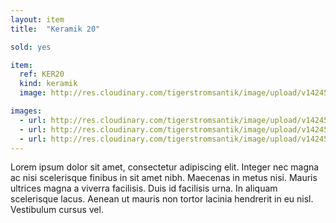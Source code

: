```yaml
---
layout: item
title:  "Keramik 20"

sold: yes

item:
  ref: KER20
  kind: keramik
  image: http://res.cloudinary.com/tigerstromsantik/image/upload/v1424550896/keramik/Keramik_175.jpg

images:
  - url: http://res.cloudinary.com/tigerstromsantik/image/upload/v1424550896/keramik/Keramik_172.jpg
  - url: http://res.cloudinary.com/tigerstromsantik/image/upload/v1424550896/keramik/Keramik_174.jpg
  - url: http://res.cloudinary.com/tigerstromsantik/image/upload/v1424550896/keramik/Keramik_176.jpg
---
```


Lorem ipsum dolor sit amet, consectetur adipiscing elit. Integer nec magna ac nisi scelerisque finibus in sit amet nibh. Maecenas in metus nisi. Mauris ultrices magna a viverra facilisis. Duis id facilisis urna. In aliquam scelerisque lacus. Aenean ut mauris non tortor lacinia hendrerit in eu nisl. Vestibulum cursus vel.
